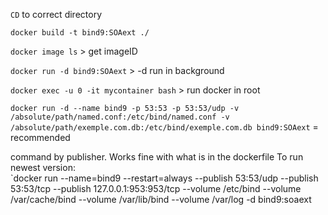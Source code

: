 `CD` to correct directory  
  
`docker build -t bind9:SOAext ./`  
  
`docker image ls` > get imageID   
  
`docker run -d bind9:SOAext` > -d run in background  
  
`docker exec -u 0 -it mycontainer bash` > run docker in root  
  
`docker run -d --name bind9 -p 53:53 -p 53:53/udp -v /absolute/path/named.conf:/etc/bind/named.conf -v /absolute/path/exemple.com.db:/etc/bind/exemple.com.db bind9:SOAext` = recommended  
  
command by publisher. Works fine with what is in the dockerfile To run newest version:  
`docker run --name=bind9 --restart=always --publish 53:53/udp --publish 53:53/tcp --publish 127.0.0.1:953:953/tcp --volume /etc/bind --volume /var/cache/bind --volume /var/lib/bind --volume /var/log -d bind9:soaext 
